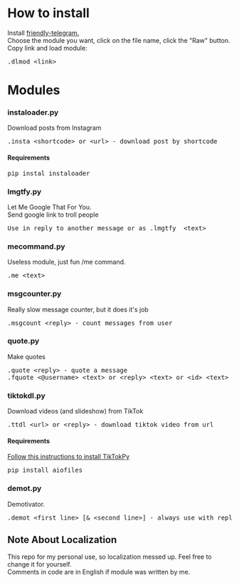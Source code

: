 <h1>How to install</h1>
<p>Install <a href="https://gitlab.com/friendly-telegram/friendly-telegram/">friendly-telegram.</a><br>
Choose the module you want, click on the file name, click the "Raw" button. Copy link and load module:<p>
<p><pre>.dlmod &lt;link&gt;</pre><p>

<h1>Modules</h1>
<h3>instaloader.py</h3>
<p>Download posts from Instagram</p>
<pre>.insta &lt;shortcode&gt; or &lt;url&gt; - download post by shortcode</pre>
<h4>Requirements</h4>
<pre>pip instal instaloader</pre>
<h3>lmgtfy.py</h3>
<p>Let Me Google That For You.<br>
Send google link to troll people</p>
<pre>Use in reply to another message or as .lmgtfy  &lt;text&gt;</pre>
<h3>mecommand.py</h3>
<p>Useless module, just fun /me command.</p>
<pre>.me &lt;text&gt;</pre>
<h3>msgcounter.py</h3>
<p>Really slow message counter, but it does it's job</p>
<pre>.msgcount &lt;reply&gt; - count messages from user</pre>
<h3>quote.py</h3>
<p>Make quotes</p>
<pre>.quote &lt;reply&gt; - quote a message
.fquote &lt;@username&gt; &lt;text&gt; or &lt;reply&gt; &lt;text&gt; or &lt;id&gt; &lt;text&gt; - fake quote</pre>
<h3>tiktokdl.py</h3>
<p>Download videos (and slideshow) from TikTok</p>
<pre>.ttdl &lt;url&gt; or &lt;reply&gt; - download tiktok video from url</pre>
<h4>Requirements</h4>
<p><a href="https://github.com/Russell-Newton/TikTokPy#installation">Follow this instructions to install TikTokPy</a></p>
<pre>pip install aiofiles</pre>
<h3>demot.py</h3>
<p>Demotivator.</p>
<pre>.demot &lt;first line&gt; [& &lt;second line&gt;] - always use with reply to a image or sticker</pre>

<h2>Note About Localization</h2>
<p>This repo for my personal use, so localization messed up. Feel free to change it for yourself.<br>
Comments in code are in English if module was written by me.</p>
